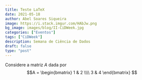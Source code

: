 ```yaml
---
title: Teste LaTeX
date: 2021-05-18
author: Abel Soares Siqueira
image: https://i.stack.imgur.com/HAbJw.png
bg_image: images/blog/II-CiDWeek.jpg
categories: ["Eventos"]
tags: ["CiDWeek"]
description: Semana de Ciência de Dados
draft: false
type: "post"
---
```


Considere a matriz $A$ dada por
$$A = \begin{bmatrix} 1 & 2 \\\\ 3 & 4 \end{bmatrix} $$